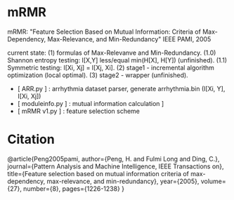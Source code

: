 
# mRMR

mRMR: "Feature Selection Based on Mutual Information: Criteria of Max-Dependency, Max-Relevance, and Min-Redundancy" IEEE PAMI, 2005

current state:
(1) formulas of Max-Relevanve and Min-Redundancy.
(1.0) Shannon entropy testing: I[X,Y] less/equal min(H[X], H[Y]) (unfinished).
(1.1) Symmetric testing: I[Xi, Xj] = I[Xj, Xi].
(2) stage1 - incremental algorithm optimization (local optimal).
(3) stage2 - wrapper (unfinished).


 - [ ARR.py ] : arrhythmia dataset parser, generate arrhythmia.bin (I[Xi, Y], I[Xi, Xj])
 - [ moduleinfo.py ] : mutual information calculation ]
 - [ mRMR v1.py ] : feature selection scheme

# Citation

@article{Peng2005pami, 
	author={Peng, H. and Fulmi Long and Ding, C.}, 
	journal={Pattern Analysis and Machine Intelligence, IEEE Transactions on}, 
	title={Feature selection based on mutual information criteria of max-dependency, max-relevance, and min-redundancy}, 
	year={2005}, 
	volume={27}, 
	number={8}, 
	pages={1226-1238}
}
